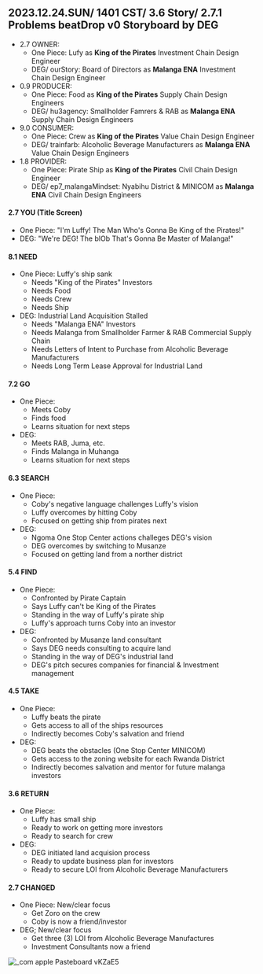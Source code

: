 ## 2023.12.24.SUN/ 1401 CST/ 3.6 Story/ 2.7.1 Problems beatDrop v0 Storyboard by DEG

- 2.7 OWNER:
  - One Piece: Lufy as **King of the Pirates** Investment Chain Design Engineer
  - DEG/ ourStory: Board of Directors as **Malanga ENA** Investment Chain Design Engineer
- 0.9 PRODUCER:
  - One Piece: Food as **King of the Pirates** Supply Chain Design Engineers
  - DEG/ hu3agency: Smallholder Famrers & RAB as **Malanga ENA** Supply Chain Design Engineers
- 9.0 CONSUMER:
  - One Piece: Crew as **King of the Pirates** Value Chain Design Engineer
  - DEG/ trainfarb: Alcoholic Beverage Manufacturers as **Malanga ENA** Value Chain Design Engineers
- 1.8 PROVIDER:
  - One Piece: Pirate Ship as **King of the Pirates** Civil Chain Design Engineer
  - DEG/ ep7_malangaMindset: Nyabihu District & MINICOM as **Malanga ENA** Civil Chain Design Engineers

#### 2.7 YOU (Title Screen)
- One Piece: "I'm Luffy! The Man Who's Gonna Be King of the Pirates!"
- DEG: "We're DEG! The blOb That's Gonna Be Master of Malanga!"

#### 8.1 NEED
- One Piece: Luffy's ship sank
  - Needs "King of the Pirates" Investors
  - Needs Food
  - Needs Crew
  - Needs Ship
- DEG: Industrial Land Acquisition Stalled
  - Needs "Malanga ENA" Investors
  - Needs Malanga from Smallholder Farmer & RAB Commercial Supply Chain
  - Needs Letters of Intent to Purchase from Alcoholic Beverage Manufacturers
  - Needs Long Term Lease Approval for Industrial Land

#### 7.2 GO
- One Piece:
  - Meets Coby
  - Finds food
  - Learns situation for next steps
- DEG:
  - Meets RAB, Juma, etc.
  - Finds Malanga in Muhanga
  - Learns situation for next steps
 
#### 6.3 SEARCH
- One Piece:
  - Coby's negative language challenges Luffy's vision
  - Luffy overcomes by hitting Coby
  - Focused on getting ship from pirates next
- DEG:
  - Ngoma One Stop Center actions challeges DEG's vision
  - DEG overcomes by switching to Musanze
  - Focused on getting land from a norther district
 
#### 5.4 FIND
- One Piece:
  - Confronted by Pirate Captain
  - Says Luffy can't be King of the Pirates
  - Standing in the way of Luffy's pirate ship
  - Luffy's approach turns Coby into an investor
- DEG:
  - Confronted by Musanze land consultant
  - Says DEG needs consulting to acquire land
  - Standing in the way of DEG's industrial land
  - DEG's pitch secures companies for financial & Investment management
 
#### 4.5 TAKE
- One Piece:
  - Luffy beats the pirate
  - Gets access to all of the ships resources
  - Indirectly becomes Coby's salvation and friend
- DEG:
  - DEG beats the obstacles (One Stop Center MINICOM)
  - Gets access to the zoning website for each Rwanda District
  - Indirectly becomes salvation and mentor for future malanga investors

#### 3.6 RETURN
- One Piece:
  - Luffy has small ship
  - Ready to work on getting more investors
  - Ready to search for crew
- DEG:
  - DEG initiated land acquision process
  - Ready to update business plan for investors
  - Ready to secure LOI from Alcoholic Beverage Manufacturers

#### 2.7 CHANGED
- One Piece: New/clear focus
  - Get Zoro on the crew
  - Coby is now a friend/investor
- DEG; New/clear focus
  - Get three (3) LOI from Alcoholic Beverage Manufactures
  - Investment Consultants now a friend
 
![_com apple Pasteboard vKZaE5](https://github.com/ourStoryNetwork/p3cosystem-master-plan/assets/8133349/7c009e5e-404e-4d2b-9d49-09b488c7cc02)
